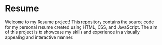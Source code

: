 # Resume
Welcome to my Resume project! This repository contains the source code for my personal resume created using HTML, CSS, and JavaScript. The aim of this project is to showcase my skills and experience in a visually appealing and interactive manner.
